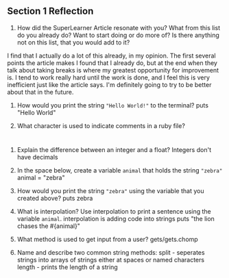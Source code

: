 ## Section 1 Reflection

1. How did the SuperLearner Article resonate with you? What from this list do you already do? Want to start doing or do more of? Is there anything not on this list, that you would add to it?

I find that I actually do a lot of this already, in my opinion. The first several points the article makes I found that I already do, but at the end when they talk about taking breaks is where my greatest opportunity for improvement is. I tend to work really hard until the work is done, and I feel this is very inefficient just like the article says. I'm definitely going to try to be better about that in the future.


1. How would you print the string `"Hello World!"` to the terminal?
puts "Hello World"

1. What character is used to indicate comments in a ruby file?
#

1. Explain the difference between an integer and a float?
Integers don't have decimals

1. In the space below, create a variable `animal` that holds the string `"zebra"`
animal = "zebra"

1. How would you print the string `"zebra"` using the variable that you created above?
puts zebra
1. What is interpolation? Use interpolation to print a sentence using the variable `animal`.
interpolation is adding code into strings
puts "the lion chases the #{animal}"

1. What method is used to get input from a user?
gets/gets.chomp
1. Name and describe two common string methods:
split - seperates strings into arrays of strings either at spaces or named characters
length - prints the length of a string
